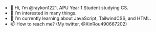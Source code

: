 - 👋 Hi, I’m @raykon1221, APU Year 1 Student studying CS.
- 👀 I’m interested in many things.
- 🌱 I’m currently learning about JavaScript, TailwindCSS, and HTML.
- 📫 How to reach me? (My twitter, @XinRou490667202) 

<!---
raykon1221/raykon1221 is a ✨ special ✨ repository because its `README.md` (this file) appears on your GitHub profile.
You can click the Preview link to take a look at your changes.
--->
